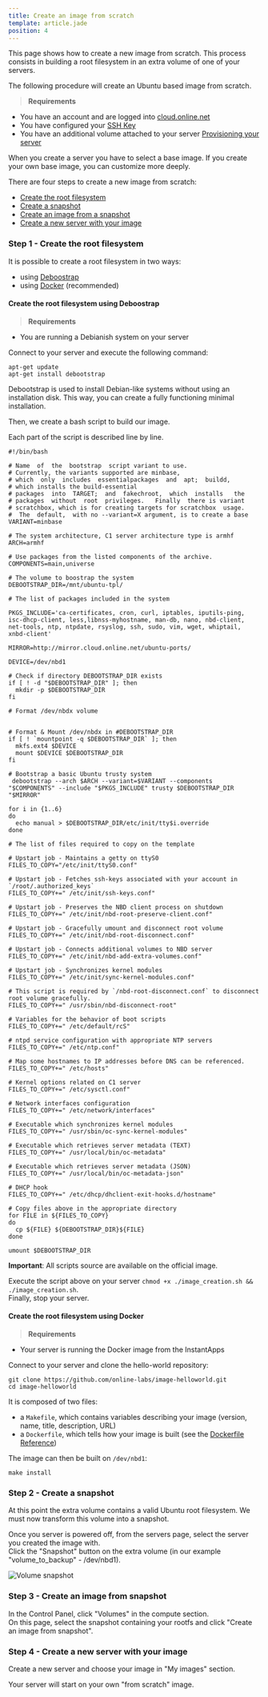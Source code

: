 ```yaml
---
title: Create an image from scratch
template: article.jade
position: 4
---
```


This page shows how to create a new image from scratch.
This process consists in building a root filesystem in an extra volume of one of your servers.

The following procedure will create an Ubuntu based image from scratch.

> <strong>Requirements</strong>
>
- You have an account and are logged into [cloud.online.net](//cloud.online.net)
- You have configured your [SSH Key](/howto/ssh_keys.html)
- You have an additional volume attached to your server [Provisioning your server](/howto/create_instance.html)

When you create a server you have to select a base image.
If you create your own base image, you can customize more deeply.

There are four steps to create a new image from scratch:

- [Create the root filesystem](/advanced/image.html#step-1-create-the-root-filesystem)
- [Create a snapshot](/advanced/image.html#step-2-create-a-snapshot)
- [Create an image from a snapshot](/advanced/image.html#step-3-create-an-image-from-snapshot)
- [Create a new server with your image](/advanced/image.html#step-4-create-a-new-server-with-your-image)

### Step 1 - Create the root filesystem

It is possible to create a root filesystem in two ways:

- using [Deboostrap](/advanced/image.html#create-the-root-filesystem-using-deboostrap)
- using [Docker](/advanced/image.html#create-the-root-filesystem-using-docker) (recommended)

#### Create the root filesystem using Deboostrap

> <strong>Requirements</strong>
>
- You are running a Debianish system on your server

Connect to your server and execute the following command:

```
apt-get update
apt-get install debootstrap
```

Debootstrap is used to install Debian-like systems without using an installation disk.
This way, you can create a fully functioning minimal installation.

Then, we create a bash script to build our image.

Each part of the script is described line by line.

```
#!/bin/bash

# Name  of  the  bootstrap  script variant to use.
# Currently, the variants supported are minbase,
# which  only  includes  essentialpackages  and  apt;  buildd,
# which installs the build-essential
# packages  into  TARGET;  and  fakechroot,  which  installs   the
# packages  without  root  privileges.   Finally  there is variant
# scratchbox, which is for creating targets for scratchbox  usage.
#  The  default,  with no --variant=X argument, is to create a base
VARIANT=minbase

# The system architecture, C1 server architecture type is armhf
ARCH=armhf

# Use packages from the listed components of the archive.
COMPONENTS=main,universe

# The volume to boostrap the system
DEBOOTSTRAP_DIR=/mnt/ubuntu-tpl/

# The list of packages included in the system

PKGS_INCLUDE='ca-certificates, cron, curl, iptables, iputils-ping, isc-dhcp-client, less,libnss-myhostname, man-db, nano, nbd-client, net-tools, ntp, ntpdate, rsyslog, ssh, sudo, vim, wget, whiptail, xnbd-client'

MIRROR=http://mirror.cloud.online.net/ubuntu-ports/

DEVICE=/dev/nbd1

# Check if directory DEBOOTSTRAP_DIR exists
if [ ! -d "$DEBOOTSTRAP_DIR" ]; then
  mkdir -p $DEBOOTSTRAP_DIR
fi

# Format /dev/nbdx volume


# Format & Mount /dev/nbdx in #DEBOOTSTRAP_DIR
if [ ! `mountpoint -q $DEBOOTSTRAP_DIR` ]; then
  mkfs.ext4 $DEVICE
  mount $DEVICE $DEBOOTSTRAP_DIR
fi

# Bootstrap a basic Ubuntu trusty system
 debootstrap --arch $ARCH --variant=$VARIANT --components "$COMPONENTS" --include "$PKGS_INCLUDE" trusty $DEBOOTSTRAP_DIR "$MIRROR"

for i in {1..6}
do
  echo manual > $DEBOOTSTRAP_DIR/etc/init/tty$i.override
done

# The list of files required to copy on the template

# Upstart job - Maintains a getty on ttyS0
FILES_TO_COPY="/etc/init/ttyS0.conf"

# Upstart job - Fetches ssh-keys associated with your account in `/root/.authorized_keys`
FILES_TO_COPY+=" /etc/init/ssh-keys.conf"

# Upstart job - Preserves the NBD client process on shutdown
FILES_TO_COPY+=" /etc/init/nbd-root-preserve-client.conf"

# Upstart job - Gracefully umount and disconnect root volume
FILES_TO_COPY+=" /etc/init/nbd-root-disconnect.conf"

# Upstart job - Connects additional volumes to NBD server
FILES_TO_COPY+=" /etc/init/nbd-add-extra-volumes.conf"

# Upstart job - Synchronizes kernel modules
FILES_TO_COPY+=" /etc/init/sync-kernel-modules.conf"

# This script is required by `/nbd-root-disconnect.conf` to disconnect root volume gracefully.
FILES_TO_COPY+=" /usr/sbin/nbd-disconnect-root"

# Variables for the behavior of boot scripts
FILES_TO_COPY+=" /etc/default/rcS"

# ntpd service configuration with appropriate NTP servers
FILES_TO_COPY+=" /etc/ntp.conf"

# Map some hostnames to IP addresses before DNS can be referenced.
FILES_TO_COPY+=" /etc/hosts"

# Kernel options related on C1 server
FILES_TO_COPY+=" /etc/sysctl.conf"

# Network interfaces configuration
FILES_TO_COPY+=" /etc/network/interfaces"

# Executable which synchronizes kernel modules
FILES_TO_COPY+=" /usr/sbin/oc-sync-kernel-modules"

# Executable which retrieves server metadata (TEXT)
FILES_TO_COPY+=" /usr/local/bin/oc-metadata"

# Executable which retrieves server metadata (JSON)
FILES_TO_COPY+=" /usr/local/bin/oc-metadata-json"

# DHCP hook
FILES_TO_COPY+=" /etc/dhcp/dhclient-exit-hooks.d/hostname"

# Copy files above in the appropriate directory
for FILE in ${FILES_TO_COPY}
do
  cp ${FILE} ${DEBOOTSTRAP_DIR}${FILE}
done

umount $DEBOOTSTRAP_DIR
```

<strong>Important</strong>: All scripts source are available on the official image.

Execute the script above on your server `chmod +x ./image_creation.sh && ./image_creation.sh`.<br/>
Finally, stop your server.

#### Create the root filesystem using Docker

> <strong>Requirements</strong>
>
- Your server is running the Docker image from the InstantApps

Connect to your server and clone the hello-world repository:

```
git clone https://github.com/online-labs/image-helloworld.git
cd image-helloworld
```

It is composed of two files:

* a `Makefile`, which contains variables describing your image (version, name, title, description, URL)
* a `Dockerfile`, which tells how your image is built (see the [Dockerfile Reference](https://docs.docker.com/reference/builder/))

The image can then be built on `/dev/nbd1`:

```
make install
```

### Step 2 - Create a snapshot

At this point the extra volume contains a valid Ubuntu root filesystem.
We must now transform this volume into a snapshot.

Once you server is powered off, from the servers page, select the server you created the image with.<br/>
Click the "Snapshot" button on the extra volume (in our example "volume_to_backup" - /dev/nbd1).

![Volume snapshot](../../images/volume_snapshot.png "Volume snapshot")

### Step 3 - Create an image from snapshot

In the Control Panel, click "Volumes" in the compute section.<br/>
On this page, select the snapshot containing your rootfs and click "Create an image from snapshot".

### Step 4 - Create a new server with your image

Create a new server and choose your image in "My images" section.

Your server will start on your own "from scratch" image.
